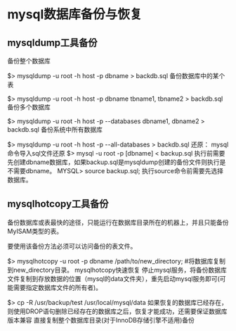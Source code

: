 # mysql数据库备份与恢复 
## mysqldump工具备份
备份整个数据库

$> mysqldump -u root -h host -p dbname > backdb.sql
备份数据库中的某个表

$> mysqldump -u root -h host -p dbname tbname1, tbname2 > backdb.sql
备份多个数据库

$> mysqldump -u root -h host -p --databases dbname1, dbname2 > backdb.sql
备份系统中所有数据库

$> mysqldump -u root -h host -p --all-databases > backdb.sql
还原：
mysql命令导入sql文件还原
$> mysql -u root -p [dbname] < backup.sql
执行前需要先创建dbname数据库，如果backup.sql是mysqldump创建的备份文件则执行是不需要dbname。
MYSQL> source backup.sql;
执行source命令前需要先选择数据库。
## mysqlhotcopy工具备份
备份数据库或表最快的途径，只能运行在数据库目录所在的机器上，并且只能备份MyISAM类型的表。

要使用该备份方法必须可以访问备份的表文件。

$> mysqlhotcopy -u root -p dbname /path/to/new_directory;
#将数据库复制到new_directory目录。
mysqlhotcopy快速恢复
停止mysql服务，将备份数据库文件复制到存放数据的位置（mysql的data文件夹），重先启动mysql服务即可(可能需要指定数据库文件的所有者)。

$> cp -R /usr/backup/test /usr/local/mysql/data
 如果恢复的数据库已经存在，则使用DROP语句删除已经存在的数据库之后，恢复才能成功，还需要保证数据库版本兼容
直接复制整个数据库目录(对于InnoDB存储引擎不适用)备份